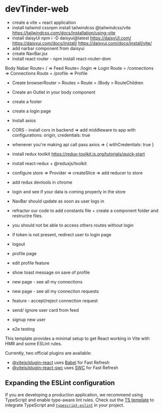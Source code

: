 # devTinder-web

- create a vite + react application 
- install tailwind cssnpm install tailwindcss @tailwindcss/vite https://tailwindcss.com/docs/installation/using-vite
- install daisyUi npm i -D daisyui@latest https://daisyUI.com/ https://daisyui.com/docs/install/ https://daisyui.com/docs/install/vite/
- add narbar component from daisyui
- create NavBar.jsx
- install react router - npm install react-router-dom

Body 
    Nabar
    Route= / => Feed
    Route= /login => Login
    Route = /connections => Connections
    Route = /profile => Profile

- Create browserRouter > Routes > Route = /Body > RouteChildren
- Create an Outlet in your body component
- create a footer
- create a login page
- Install axios
- CORS - install cors in backend => add middleware to app with configurations: origin, credentials: true
- whenever you're making api call pass axios => { withCredentials: true }
- install redux toolkit https://redux-toolkit.js.org/tutorials/quick-start
- install react-redux + @reduxjs/toolkit
- configure store => Provider => createSlice => add reducer to store
- add redux devtools in chrome
- login and see if your data is coming properly in the store
- NavBar should update as soon as user logs in
- refractor our code to add constants file + create a component folder and restructre files.
- you should not be able to access others routes without login
- if token is not present, redirect user to login page
- logout 
- profile page
- edit profile feature
- show toast message on save of profile
- new page - see all my connections
- new page - see all my connection requests
- feature - accept/reject connection request

- send/ ignore user card from feed
- signup new user
- e2e testing

This template provides a minimal setup to get React working in Vite with HMR and some ESLint rules.

Currently, two official plugins are available:

- [@vitejs/plugin-react](https://github.com/vitejs/vite-plugin-react/blob/main/packages/plugin-react/README.md) uses [Babel](https://babeljs.io/) for Fast Refresh
- [@vitejs/plugin-react-swc](https://github.com/vitejs/vite-plugin-react-swc) uses [SWC](https://swc.rs/) for Fast Refresh

## Expanding the ESLint configuration

If you are developing a production application, we recommend using TypeScript and enable type-aware lint rules. Check out the [TS template](https://github.com/vitejs/vite/tree/main/packages/create-vite/template-react-ts) to integrate TypeScript and [`typescript-eslint`](https://typescript-eslint.io) in your project.
